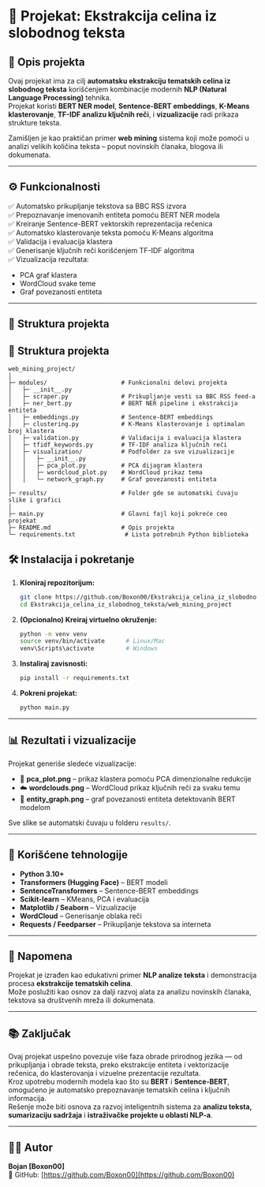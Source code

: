 # 🧠 Projekat: Ekstrakcija celina iz slobodnog teksta

## 📘 Opis projekta  
Ovaj projekat ima za cilj **automatsku ekstrakciju tematskih celina iz slobodnog teksta** korišćenjem kombinacije modernih **NLP (Natural Language Processing)** tehnika.  
Projekat koristi **BERT NER model**, **Sentence-BERT embeddings**, **K-Means klasterovanje**, **TF-IDF analizu ključnih reči**, i **vizualizacije** radi prikaza strukture teksta.

Zamišljen je kao praktičan primer **web mining** sistema koji može pomoći u analizi velikih količina teksta – poput novinskih članaka, blogova ili dokumenata.

---

## ⚙️ Funkcionalnosti  

✅ Automatsko prikupljanje tekstova sa BBC RSS izvora  
✅ Prepoznavanje imenovanih entiteta pomoću BERT NER modela  
✅ Kreiranje Sentence-BERT vektorskih reprezentacija rečenica  
✅ Automatsko klasterovanje teksta pomoću K-Means algoritma  
✅ Validacija i evaluacija klastera  
✅ Generisanje ključnih reči korišćenjem TF-IDF algoritma  
✅ Vizualizacija rezultata:
- PCA graf klastera  
- WordCloud svake teme  
- Graf povezanosti entiteta  

---

## 🧩 Struktura projekta  

## 🧩 Struktura projekta

```
web_mining_project/
│
├─ modules/                     # Funkcionalni delovi projekta
│   ├─ __init__.py
│   ├─ scraper.py               # Prikupljanje vesti sa BBC RSS feed-a
│   ├─ ner_bert.py              # BERT NER pipeline i ekstrakcija entiteta
│   ├─ embeddings.py            # Sentence-BERT embeddings
│   ├─ clustering.py            # K-Means klasterovanje i optimalan broj klastera
│   ├─ validation.py            # Validacija i evaluacija klastera
│   ├─ tfidf_keywords.py        # TF-IDF analiza ključnih reči
│   ├─ visualization/           # Podfolder za sve vizualizacije
│   │   ├─ __init__.py
│   │   ├─ pca_plot.py          # PCA dijagram klastera
│   │   ├─ wordcloud_plot.py    # WordCloud prikaz tema
│   │   └─ network_graph.py     # Graf povezanosti entiteta
│
├─ results/                     # Folder gde se automatski čuvaju slike i grafici
│
├─ main.py                      # Glavni fajl koji pokreće ceo projekat
├─ README.md                    # Opis projekta
└─ requirements.txt              # Lista potrebnih Python biblioteka

```

## 🛠️ Instalacija i pokretanje  

1. **Kloniraj repozitorijum:**
   ```bash
   git clone https://github.com/Boxon00/Ekstrakcija_celina_iz_slobodnog_teksta.git
   cd Ekstrakcija_celina_iz_slobodnog_teksta/web_mining_project
   ```

2. **(Opcionalno) Kreiraj virtuelno okruženje:**
   ```bash
   python -m venv venv
   source venv/bin/activate      # Linux/Mac
   venv\Scripts\activate         # Windows
   ```

3. **Instaliraj zavisnosti:**
   ```bash
   pip install -r requirements.txt
   ```

4. **Pokreni projekat:**
   ```bash
   python main.py
   ```

---

## 📊 Rezultati i vizualizacije  

Projekat generiše sledeće vizualizacije:

- 🧩 **pca_plot.png** – prikaz klastera pomoću PCA dimenzionalne redukcije  
- ☁️ **wordclouds.png** – WordCloud prikaz ključnih reči za svaku temu  
- 🔗 **entity_graph.png** – graf povezanosti entiteta detektovanih BERT modelom

Sve slike se automatski čuvaju u folderu `results/`.

---

## 🧠 Korišćene tehnologije  

- **Python 3.10+**  
- **Transformers (Hugging Face)** – BERT modeli  
- **SentenceTransformers** – Sentence-BERT embeddings  
- **Scikit-learn** – KMeans, PCA i evaluacija  
- **Matplotlib / Seaborn** – Vizualizacije  
- **WordCloud** – Generisanje oblaka reči  
- **Requests / Feedparser** – Prikupljanje tekstova sa interneta  

---

## 🧾 Napomena  

Projekat je izrađen kao edukativni primer **NLP analize teksta** i demonstracija procesa **ekstrakcije tematskih celina**.  
Može poslužiti kao osnov za dalji razvoj alata za analizu novinskih članaka, tekstova sa društvenih mreža ili dokumenata.

---

## 📚 Zaključak  

Ovaj projekat uspešno povezuje više faza obrade prirodnog jezika — od prikupljanja i obrade teksta, preko ekstrakcije entiteta i vektorizacije rečenica, do klasterovanja i vizuelne prezentacije rezultata.  
Kroz upotrebu modernih modela kao što su **BERT** i **Sentence-BERT**, omogućeno je automatsko prepoznavanje tematskih celina i ključnih informacija.  
Rešenje može biti osnova za razvoj inteligentnih sistema za **analizu teksta, sumarizaciju sadržaja** i **istraživačke projekte u oblasti NLP-a**.

---

## 👨‍💻 Autor  

**Bojan [Boxon00]**  
📂 GitHub: [https://github.com/Boxon00](https://github.com/Boxon00)
